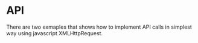 # API

There are two exmaples that shows how to implement API calls in simplest way using javascript XMLHttpRequest.
